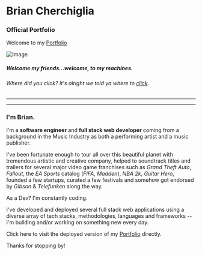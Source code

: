 # Brian Cherchiglia
### Official Portfolio

Welcome to my [Portfolio]('http://bcportfolio.surge.sh')

![Image](https://i.pinimg.com/originals/92/b1/a5/92b1a50122d10fafad7e9942f4af4c63.gif)

##### Welcome my friends...welcome, to my machines.
###### Where did you _click_? It's alright we told ya where to [click](https://bcportfolio.surge.sh).
***
***
### I'm **Brian**.
I'm a **software engineer** and **full stack web developer** coming from a background in the Music Industry as both a performing artist and a music publisher. 

I've been fortunate enough to tour all over this beautiful planet with tremendous artistic and creative company, helped to soundtrack titles and trailers for several major video game franchises such as _Grand Theft Auto_, _Fallout_, the _EA Sports_ catalog (_FIFA_, _Madden_), _NBA 2k_, _Guitar Hero_, founded a few startups, curated a few festivals and somehow got endorsed by _Gibson_ & _Telefunken_ along the way. 

As a Dev? I'm constantly coding. 

I've developed and deployed several full stack web applications using a diverse array of tech stacks, methodologies, languages and frameworks -- I'm building and/or working on something new every day.

Click here to visit the deployed version of my [Portfolio]('http://bcportfolio.surge.sh') directly.

Thanks for stopping by!
